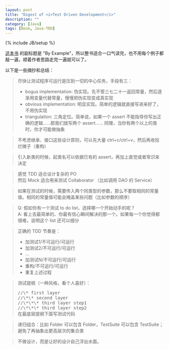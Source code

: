 ```yaml
---
layout: post
title: "Digest of <i>Test Driven Development</i>"
description: ""
category: [Java]
tags: [Book, Java-TDD]
---
```

{% include JB/setup %}

[这本书](http://book.douban.com/subject/1230036) 的副标题是 "By Example"，所以整书适合一口气读完，也不用每个例子都敲一遍，顺着作者思路走完一遍就可以了。  

以下是一些摘抄和总结：

> 尽快让测试程序可运行是压到一切的中心任务，手段有三：
> 
> * bogus implementation: 伪实现。先不管三七二十一返回常量，然后逐渐用变量代替常量，慢慢把伪实现变成真实现
> * obvious implementation: 明显实现。简单的逻辑就直接写进来好了，不用伪实现
> * triangulation: 三角定位。简单说，如果一个 assert 不能指导你写出正确的逻辑……那我们就写两个 assert…… 同理，当你有两个以上的类时，你才可能做抽象  

<!-- -->
> 不考虑继承、接口这些设计原则，可以先大量 ctrl+c/ctrl+v，然后再收拾烂摊子（重构）

<!-- -->
> 引入新类的时候，起类名可以依据已有的 assert，再加上直觉或者常识来决定

<!-- -->
> 感觉 TDD 适合设计复杂的 PO  
> 然后 Mock 适合用来测试 Collaborator （比如调用 DAO 的 Service）

<!-- -->
> 如果在测试的时候，需要传入两个同类型的参数，那么不要取相同的常量值。相同的常量值可能会掩盖某些问题（比如参数的顺序）

<!-- -->
> Q: 假如你有一个测试 to do list，选择哪一个开始动手的呢？  
> A: 看上去最简单的、你最有信心瞬间解决的那一个。如果每一个你觉得都很难，说明这个 list 还可以细分

<!-- -->
> 正确的 TDD 节奏是：
> 
> * 加测试1/不可运行/可运行
> * 加测试2/不可运行/可运行
> * ...
> * 加测试N/不可运行/可运行
> * 重构/不可运行/可运行
> * 重复上述过程

<!-- -->
> 测试提纲（一种风格，看个人喜好）：
> 
> <pre class="prettyprint linenums">
> //\* first layer
> //\*\* second layer
> //\*\*\* third layer step1
> //\*\*\* third layer step2
> 在最底层提纲下面写测试代码
> </pre>

<!-- -->
> 递归组合：比如 Folder 可以包含 Folder，TestSuite 可以包含 TestSuite；避免了再抽象出更高层次的集合类

<!-- -->
> 不做设计，而是让好的设计自己浮出水面。